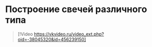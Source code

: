 # Построение свечей различного типа

> [!Video https://vkvideo.ru/video_ext.php?oid=-38045320&id=456239150]
